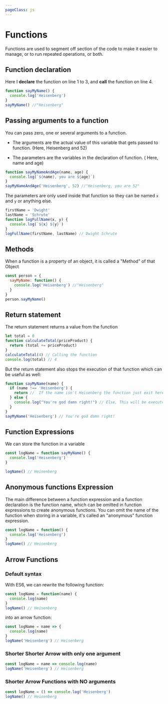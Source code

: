 ```yaml
---
pageClass: js
---
```


# Functions

Functions are used to segment off section of the code to make it easier to manage, or to run repeated operations, or both.

## Function declaration

Here I **declare** the function on line 1 to 3, and **call** the function on line 4.

```js
function sayMyName() {
  console.log('Heisenberg')
}
sayMyName() //"Heisenberg"
```

## Passing arguments to a function

You can pass zero, one or several arguments to a function.

- The arguments are the actual value of this variable that gets passed to function. (Here, Heisenberg and 52)

- The parameters are the variables in the declaration of function. ( Here, name and age)

```js
function sayMyNameAndAge(name, age) {
  console.log(`${name}, you are ${age}`)
}
sayMyNameAndAge('Heisenberg', 52) //"Heisenberg, you are 52"
```

The parameters are only used inside that function so they can be named `x` and `y` or anything else.

```js
firstName = 'Dwight'
lastName = 'Schrute'
function logFullName(x, y) {
  console.log(`${x} ${y}`)
}
logFullName(firstName, lastName) // Dwight Schrute
```

## Methods

When a function is a property of an object, it is called a "Method" of that Object

```js
const person = {
  sayMyName: function() {
    console.log('Heisenberg') //"Heisenberg"
  }
}
person.sayMyName()
```

## Return statement

The return statement returns a value from the function

```js
let total = 0
function calculateTotal(priceProduct) {
  return (total += priceProduct)
}
calculateTotal(4) // Calling the function
console.log(total) // 4
```

But the return statement also stops the execution of that function which can be useful as well:

```js
function sayMyName(name) {
  if (name !== 'Heisenberg') {
    return //  If the name isn't Heisenberg the function just exit here.
  } else {
    console.log("You're god damn right!") // Else, This will be executed
  }
}
sayMyName('Heisenberg') // You're god damn right!
```

## Function Expressions

We can store the function in a variable

```js
const logName = function sayMyName() {
  console.log('Heisenberg')
}

logName() // Heisenberg
```

## Anonymous functions Expression

The main difference between a function expression and a function declaration is the function name, which can be omitted in function expressions to create anonymous functions.
You can omit the name of the function when storing in a variable, it's called an "anonymous" function expression.

```js
const logName = function() {
  console.log('Heisenberg')
}
logName() // Heisenberg
```

## Arrow Functions

### Default syntax

With ES6, we can rewrite the following function:

```js
const logName = function(name) {
  console.log(name)
}
logName() // Heisenberg
```

into an arrow function:

```js {1-3}
const logName = name => {
  console.log(name)
}
logName('Heisenberg') // Heisenberg
```

### Shorter Shorter Arrow with only one argument

```js {1}
const logName = name => console.log(name)
logName('Heisenberg') // Heisenberg
```

### Shorter Arrow Functions with NO arguments

```js {1}
const logName = () => console.log('Heisenberg')
logName() // Heisenberg
```